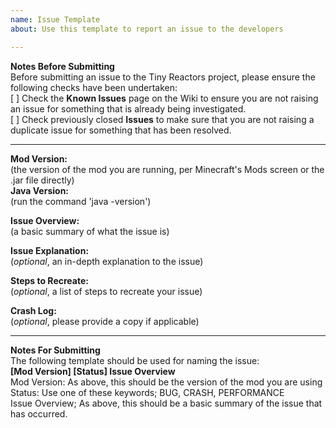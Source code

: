 ```yaml
---
name: Issue Template
about: Use this template to report an issue to the developers

---
```


__Notes Before Submitting__  
Before submitting an issue to the Tiny Reactors project, please ensure the following checks have been undertaken:  
[ ] Check the __Known Issues__ page on the Wiki to ensure you are not raising an issue for something that is already being investigated.  
[ ] Check previously closed __Issues__ to make sure that you are not raising a duplicate issue for something that has been resolved.  

---

__Mod Version:__  
(the version of the mod you are running, per Minecraft's Mods screen or the .jar file directly)  
__Java Version:__  
(run the command 'java -version')  
  
__Issue Overview:__  
(a basic summary of what the issue is)  
  
__Issue Explanation:__  
(_optional_, an in-depth explanation to the issue)  
  
__Steps to Recreate:__  
(_optional_, a list of steps to recreate your issue)  
  
__Crash Log:__  
(_optional_, please provide a copy if applicable)  

---

__Notes For Submitting__  
The following template should be used for naming the issue:  
__[Mod Version] [Status] Issue Overview__  
Mod Version: As above, this should be the version of the mod you are using  
Status: Use one of these keywords; BUG, CRASH, PERFORMANCE  
Issue Overview; As above, this should be a basic summary of the issue that has occurred.
